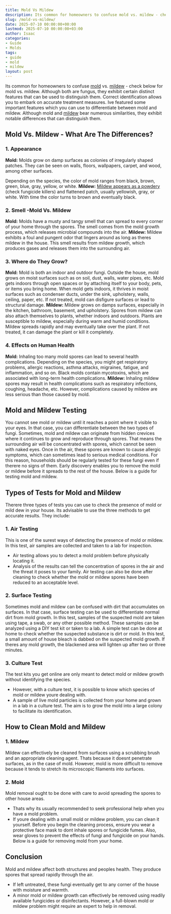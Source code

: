 ```yaml
---
title: Mold Vs Mildew
description: Its common for homeowners to confuse mold vs. mildew - check below for mold vs. mildew. Although both are fungus, they exhibit certain distinct features that...
slug: /mold-vs-mildew/
date: 2025-07-10 00:00:00+00:00
lastmod: 2025-07-10 00:00:00+03:00
author: Isaac
categories:
- Guide
- Molds
tags:
- guide
- mold
- mildew
layout: post
---
```

Its common for homeowners to confuse [mold](https://pestpolicy.com/mold-cleanup/) vs. [mildew](https://pestpolicy.com/mildew-resistant-paints/) - check below for mold vs. mildew. Although both are fungus, they exhibit certain distinct features that can be used to distinguish them.
Correct identification allows you to embark on accurate treatment measures. Ive featured some important features which you can use to differentiate between mold and mildew.
Although mold and
[mildew](https://extension2.missouri.edu/gh5928)
bear numerous similarities, they exhibit notable differences that can distinguish them.
## Mold Vs. Mildew - What Are The Differences?
### **1. Appearance**
**Mold:**
Molds grow on damp surfaces as colonies of irregularly shaped patches. They can be seen on walls, floors, wallpapers, carpet, and wood, among other surfaces.

Depending on the species, the color of mold ranges from black, brown, green, blue, gray, yellow, or white.
**Mildew:**
[Mildew appears as a powdery](https://pestpolicy.com/best-fungicide-powdery-mildew/)
(check fungicide killers) and flattened patch, usually yellowish, gray, or white. With time the color turns to brown and eventually black.
### 2. Smell -Mold Vs. Mildew
**Mold:**
Molds have a musty and tangy smell that can spread to every corner of your home through the spores.
The smell comes from the mold growth process, which releases microbial compounds into the air.
**Mildew:**
Mildew exhibits a foul and pungent odor that lingers around as long as theres mildew in the house.
This smell results from mildew growth, which produces gases and releases them into the surrounding air.

### **3. Where do They Grow?**
**Mold:**
Mold is both an indoor and outdoor fungi. Outside the house, mold grows on moist surfaces such as on soil, dust, walls, water pipes, etc.
Mold gets indoors through open spaces or by attaching itself to your body, pets, or items you bring home.
When mold gets indoors, it thrives in moist surfaces such as condenser ducts, under the sink, upholstery, walls, ceiling, paper, etc. If not treated, mold can disfigure surfaces or lead to structural damage.
**Mildew:**
Mildew grows on damps surfaces, especially in the kitchen, bathroom, basement, and upholstery. Spores from mildew can also attach themselves to plants, whether indoors and outdoors.
Plants are susceptible to mildew, especially during warm and humid conditions. Mildew spreads rapidly and may eventually take over the plant. If not treated, it can damage the plant or kill it completely.
### **4. Effects on Human Health**
**Mold:**
Inhaling too many mold spores can lead to several health complications.
Depending on the species, you might get respiratory problems, allergic reactions, asthma attacks, migraines, fatigue, and inflammation, and so on.
Black molds contain mycotoxins, which are associated with long-term health complications.
**Mildew:**
Inhaling mildew spores may result in health complications such as respiratory infections, coughing, headache, etc. However, complications caused by mildew are less serious than those caused by mold.

## **Mold and Mildew Testing**
You cannot see mold or mildew until it reaches a point where it visible to your eyes. In that case, you can differentiate between the two types of fungi.
Sometimes, mold and mildew can originate from hidden crevices where it continues to grow and reproduce through spores.
That means the surrounding air will be concentrated with spores, which cannot be seen with naked eyes.
Once in the air, these spores are known to cause allergic symptoms, which can sometimes lead to serious medical conditions.
For this reason, households should be regularly tested for these fungi even if therere no signs of them.
Early discovery enables you to remove the mold or mildew before it spreads to the rest of the house. Below is a guide for testing mold and mildew.
## **Types of Tests for Mold and Mildew**
Therere three types of tests you can use to check the presence of mold or mild dew in your house.
Its advisable to use the three methods to get accurate results. They include:
### **1. Air Testing**
This is one of the surest ways of detecting the presence of mold or mildew. In this test, air samples are collected and taken to a lab for inspection.
- Air testing allows you to detect a mold problem before physically locating it.
- Analysis of the results can tell the concentration of spores in the air and the threat it poses to your family.
Air testing can also be done after cleaning to check whether the mold or mildew spores have been reduced to an acceptable level.
### **2. Surface Testing**
Sometimes mold and mildew can be confused with dirt that accumulates on surfaces.
In that case, surface testing can be used to differentiate normal dirt from mold growth.
In this test, samples of the suspected mold are taken using tape, a swab, or any other possible method.
These samples can be analyzed using a DIY test kit or taken to a lab. A simple test can be done at home to check whether the suspected substance is dirt or mold.
In this test, a small amount of house bleach is dabbed on the suspected mold growth. If theres any mold growth, the blackened area will lighten up after two or three minutes.
### **3. Culture Test**
The test kits you get online are only meant to detect mold or mildew growth without identifying the species.
- However, with a culture test, it is possible to know which species of mold or mildew youre dealing with.
- A sample of live mold particles is collected from your home and grown in a lab in a culture test.
The aim is to grow the mold into a large colony to facilitate its identification.
## **How to Clean Mold and Mildew**
### 1. Mildew
Mildew can effectively be cleaned from surfaces using a scrubbing brush and an appropriate cleaning agent.
Thats because it doesnt penetrate surfaces, as in the case of mold. However, mold is more difficult to remove because it tends to stretch its microscopic filaments into surfaces.
### 2. Mold
Mold removal ought to be done with care to avoid spreading the spores to other house areas.
- Thats why its usually recommended to seek professional help when you have a mold problem.
- If youre dealing with a small mold or mildew problem, you can clean it yourself.
Before you begin the cleaning process, ensure you wear a protective face mask to dont inhale spores or fungicide fumes.
Also, wear gloves to prevent the effects of fungi and fungicide on your hands. Below is a guide for removing mold from your home.

## **Conclusion**
Mold and mildew affect both structures and peoples health. They produce spores that spread rapidly through the air.
- If left untreated, these fungi eventually get to any corner of the house with moisture and warmth.
- A minor mold or mildew growth can effectively be removed using readily available fungicides or disinfectants.
However, a full-blown mold or mildew problem might require an expert to help in removal.

